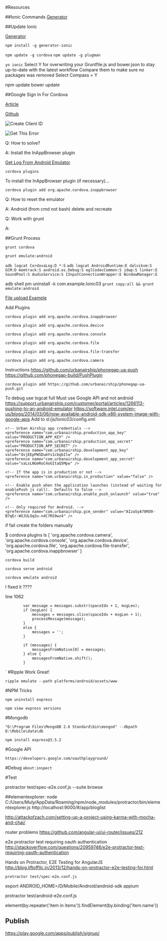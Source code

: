 #Resources

##Ionic Commands
[Generator](https://github.com/diegonetto/generator-ionic)

##Update Ionic

[Generator](https://github.com/diegonetto/generator-ionic)


 `npm install -g generator-ionic`

 `npm update -g cordova`
 `npm update -g plugman`

`yo ionic`
Select Y for overwriting your Gruntfile.js and bower.json to stay up-to-date with the latest workflow
Compare them to make sure no packages was removed
Select Compass = Y

npm update
bower update

##Google Sign In For Cordova

[Article](http://phonegap-tips.com/articles/google-api-oauth-with-phonegaps-inappbrowser.html)

[Github](https://github.com/mdellanoce/google-api-oauth-phonegap)

![Create Client ID](/docs/GoogleSign_CreateClientID.png)

![Get This Error](/docs/GoogleSign_Error.png)

Q: How to solve?

A: Install the InAppBrowser plugin

[Get Log From Android Emulator](file:///D:/Mobile/Android/android-sdk/docs/tools/debugging/debugging-log.html)

`cordova plugins`

To install the InAppBrowser plugin (if necessary)...

`cordova plugin add org.apache.cordova.inappbrowser`


Q: How to reset the emulator

A: Android (from cmd not bash) delete and recreate

Q: Work with grunt

A:

##Grunt Process

`grunt cordova`

`grunt emulate:android`

`adb logcat CordovaLog:D *:S`
`adb logcat AndroidRuntime:E dalvikvm:S GCM:D memtrack:S android.os.Debug:S eglCodecCommon:S jdwp:S linker:E SoundPool:S AudioService:S IInputConnectionWrapper:E WindowManager:E`


adb shell pm uninstall -k com.example.Ionic03
`grunt copy:all && grunt emulate:android`





[File upload Example](http://coenraets.org/blog/2013/09/how-to-upload-pictures-from-a-phonegap-application-to-node-js-and-other-servers-2/)

Add Plugins

`cordova plugin add org.apache.cordova.inappbrowser`

`cordova plugin add org.apache.cordova.device`

`cordova plugin add org.apache.cordova.console`

`cordova plugin add org.apache.cordova.file`

`cordova plugin add org.apache.cordova.file-transfer`

`cordova plugin add org.apache.cordova.camera`

Instructions https://github.com/urbanairship/phonegap-ua-push
https://github.com/phonegap-build/PushPlugin

`cordova plugin add https://github.com/urbanairship/phonegap-ua-push.git`

To debug use logcat full
Must use Google API and not android https://support.urbanairship.com/customer/portal/articles/1266113-pushing-to-an-android-emulator
https://software.intel.com/en-us/blogs/2014/03/06/now-available-android-sdk-x86-system-image-with-google-apis
Add to d:/js/Ionic03/config.xml

	<!-- Urban Airship app credentials -->
	<preference name="com.urbanairship.production_app_key" value="PRODUCTION_APP_KEY" />
	<preference name="com.urbanairship.production_app_secret" value="PRODUCTION_APP_SECRET" />
	<preference name="com.urbanairship.development_app_key" value="dvjEEpPWSDumYs1cbqbIlw" />
	<preference name="com.urbanairship.development_app_secret" value="saLsLNGmRoC4oGItaQ5Mpw" />

	<!-- If the app is in production or not -->
	<preference name="com.urbanairship.in_production" value="false" />

	<!-- Enable push when the application launches (instead of waiting for enablePush js call).  Defaults to false -->
	<preference name="com.urbanairship.enable_push_onlaunch" value="true" />

	<!-- Only required for Android. -->
	<preference name="com.urbanairship.gcm_sender" value="AIzaSyA78RO9-B7qEr-WXJULOq3u-n4C7RS9wz4" />




if fail create the folders manually

$ cordova plugins ls
[ 'org.apache.cordova.camera',
  'org.apache.cordova.console',
  'org.apache.cordova.device',
  'org.apache.cordova.file',
  'org.apache.cordova.file-transfer',
  'org.apache.cordova.inappbrowser' ]

`cordova build`

`cordova serve android`

`cordova emulate android`

I fixed it ????

line 1062

            var message = messages.substr(spaceIdx + 1, msgLen);
            if (msgLen) {
                messages = messages.slice(spaceIdx + msgLen + 1);
                processMessage(message);
            }
            else {
                messages = '';
            }

            if (messages) {
                messagesFromNative[0] = messages;
            } else {
                messagesFromNative.shift();
            }
`
#Ripple
Work Great!

`ripple emulate --path platforms/android/assets/www`

#NPM Tricks

`npm uninstall express`

`npm view express versions`

#Mongodb

`"D:\Program Files\MongoDB 2.6 Standard\bin\mongod" --dbpath D:\Mobile\data\db`

`npm install express@3.5.2`

#Google API

`https://developers.google.com/oauthplayground/`

#Debug
`about:inspect`

#Test

protractor test/spec-e2e.conf.js --suite browse


##elementexplorer:
node C:/Users/Muly/AppData/Roaming/npm/node_modules/protractor/bin/elementexplorer.js http://localhost:9000/#/app/bloglist

http://attackofzach.com/setting-up-a-project-using-karma-with-mocha-and-chai/

router problems https://github.com/angular-ui/ui-router/issues/212

e2e protractor test requiring oauth authentication
http://stackoverflow.com/questions/20959748/e2e-protractor-test-requiring-oauth-authentication

Hands on Protractor, E2E Testing for AngularJS
http://blog.liftoffllc.in/2013/12/hands-on-protractor-e2e-testing-for.html

`protractor test/spec-e2e.conf.js`

export ANDROID_HOME=/D/Mobile/Android/android-sdk
appium

protractor test/android-e2e.conf.js


 element(by.repeater('item in items')).findElement(by.binding('item.name'))

 Publish
 -------

 https://play.google.com/apps/publish/signup/